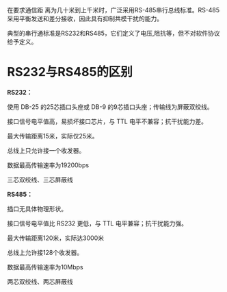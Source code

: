 在要求通信距 离为几十米到上千米时，广泛采用RS-485串行总线标准。RS-485采用平衡发送和差分接收，因此具有抑制共模干扰的能力。

典型的串行通标准是RS232和RS485，它们定义了电压,阻抗等，但不对软件协议给予定义。

# **RS232与RS485的区别**

**RS232：**

使用 DB-25 的25芯插口头座或 DB-9 的9芯插口头座；传输线为屏蔽双绞线。

接口信号电平值高，易损坏接口芯片，与 TTL 电平不兼容；抗干扰能力差。

最大传输距离15米，实际仅25米。

总线上只允许接一个收发器。

数据最高传输速率为19200bps

三芯双绞线、三芯屏蔽线

**RS485：**

插口无具体物理形状。

接口信号电平值比 RS232 更低，与 TTL 电平兼容；抗干扰能力强。

最大传输距离120米，实际达3000米

总线上允许接128个收发器。

数据最高传输速率为10Mbps

两芯双绞线、两芯屏蔽线

